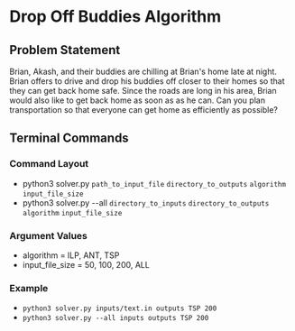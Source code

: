# Drop Off Buddies Algorithm

## Problem Statement
Brian, Akash, and their buddies are chilling at Brian's home late at night. Brian offers to drive and drop his buddies off closer to their homes so that they can get back home safe. Since the roads are long in his area, Brian would also like to get back home as soon as as he can. Can you plan transportation so that everyone can get home as efficiently as possible?

## Terminal Commands

### Command Layout
- python3 solver.py `path_to_input_file` `directory_to_outputs` `algorithm` `input_file_size`
- python3 solver.py --all `directory_to_inputs` `directory_to_outputs` `algorithm` `input_file_size`

### Argument Values
- algorithm = ILP, ANT, TSP
- input_file_size = 50, 100, 200, ALL

### Example
- `python3 solver.py inputs/text.in outputs TSP 200`
- `python3 solver.py --all inputs outputs TSP 200`